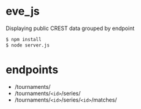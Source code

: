 # eve_js

Displaying public CREST data grouped by endpoint

```bash
$ npm install
$ node server.js
```

# endpoints
- /tournaments/
- /tournaments/`<id>`/series/
- /tournaments/`<id>`/series/`<id>`/matches/
